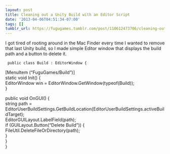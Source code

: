```yaml
---
layout: post
title: Cleaning out a Unity Build with an Editor Script
date: '2013-04-06T04:51:34-07:00'
tags: []
tumblr_url: https://fugugames.tumblr.com/post/110612473706/cleaning-out-a-unity-build-with-an-editor-script
---
```

I got tired of rooting around in the Mac Finder every time I wanted to remove that last Unity build, so I made simple Editor window that displays the build path and a button to delete it.

`
public class Build : EditorWindow {`

[MenuItem (“FuguGames/Build”)]  
 static void Init() {  
 EditorWindow win = EditorWindow.GetWindow(typeof(Build));  
 }

public void OnGUI() {  
 string path = EditorUserBuildSettings.GetBuildLocation(EditorUserBuildSettings.activeBuildTarget);  
 EditorGUILayout.LabelField(path);   
 if (GUILayout.Button(“Delete Build”)) {  
 FileUtil.DeleteFileOrDirectory(path);  
 }  
 }  
}

